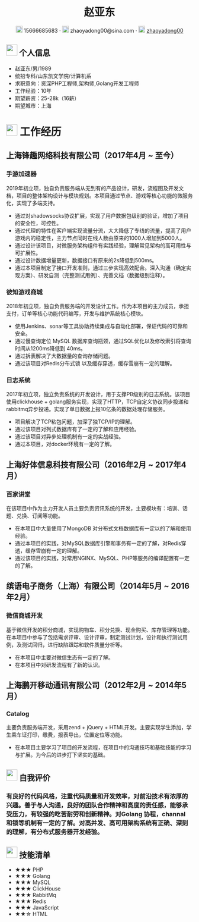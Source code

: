 <center>
     <h1>赵亚东</h1>
     <div>
         <span>
             <img src="assets/phone-solid.svg" width="18px">
             15666685683
         </span>
         ·
         <span>
             <img src="assets/envelope-solid.svg" width="18px">
             zhaoyadong00@sina.com
         </span>
         ·
         <span>
             <img src="assets/github-brands.svg" width="18px">
             <a href="https://github.com/zhaoyadong00">zhaoyadong00</a>
         </span>
     </div>
 </center>

 ## <img src="assets/info-circle-solid.svg" width="30px"> 个人信息 

 - 赵亚东/男/1989
 - 统招专科/山东凯文学院/计算机系
 - 求职意向：资深PHP工程师,架构师,Golang开发工程师
 - 工作经验：10年
 - 期望薪资：25-28k（16薪）
 - 期望城市：上海

# <img src="assets/briefcase-solid.svg" width="30px"> 工作经历
## 上海锋趣网络科技有限公司（2017年4月 ~ 至今）

### 手游加速器
2019年初立项，独自负责服务端从无到有的产品设计，研发，流程图及开发文档，项目的整体架构设计与模块规划。本项目通过节点、游戏等核心功能的微服务化，实现了多端支持。
- 通过对shadowsocks协议扩展，实现了用户数据包级别的验证，增加了项目的安全性，可控性。
- 通过代理的特性在客户端实现流量分流，大大降低了专线的流量，提高了用户游戏内的稳定性，主力节点同时在线人数由原来的1000人增加到5000人。
- 通过设计该项目，对微服务架构组件有实践经验，理解常见架构的高可用性与可扩展性。
- 通过设计数据增量更新，数据接口有原来的2s降低到500ms。
- 通过本项目制定了接口开发准则，通过三步实现高效配合。深入沟通（确定实现方案）、研发自测（完整测试用例）、完善文档（数据级别注释）。

### 彼知游戏商城
2018年初立项，独自负责服务端的开发设计工作。作为本项目的主力成员，承担支付，订单等核心功能代码编写，开发与维护系统核心模块。
- 使用Jenkins、sonar等工具协助持续集成与自动化部署，保证代码的可靠和安全。
- 通过慢查询定位 MySQL 数据库查询瓶颈，通过SQL优化以及修改索引将查询时间从1200ms降低到 40ms。
- 通过拆表解决了大数据量的查询存储问题。
- 通过该项目对Redis分布式锁 以及缓存穿透，缓存雪崩有一定的理解。

### 日志系统
2017年初立项，独立负责系统的开发设计，用于支撑PB级别的日志系统。该项目使用clickhouse + golang服务实现，实现了HTTP，TCP自定义协议同步投递和rabbitmq异步投递。实现了单日数据上报10亿条的数据处理存储服务。
- 项目解决了TCP粘包问题，加深了独TCP/IP的理解。
- 通过该项目对列式数据库有了一定的了解和应用经验。
- 通过该项目对异步处理机制有一定的实战经验。
- 通过本项目，对docker环境有一定的了解。

## 上海好体信息科技有限公司（2016年2月 ~ 2017年4月）

### 百家讲堂
在该项目中作为主力开发人员主要负责资讯系统的开发，主要模块有：培训、话题、兑换、订阅等功能。
- 在本项目中大量使用了MongoDB 对分布式文档数据库有一定以的了解和使用经验。
- 通过本项目的实践，对MySQL数据库引擎和事务有一定的了解，对Redis穿透，缓存雪崩有一定的理解。
- 通过该项目的实践，对常用NGINX、MySQL、PHP等服务的编译配置有一定的了解。

## 缤语电子商务（上海）有限公司（2014年5月 ~ 2016年2月）
### 微信商城开发
基于微信开发的积分商城，实现购物车、积分兑换、现金购买、库存管理等功能。在本项目中参与了包括需求评审、设计评审，制定测试计划，设计和执行测试用例，及测试回归，进行缺陷跟踪和软件质量分析等。
- 在本项目中主要对微信生态有一定的了解。
- 在本项目中对研发流程有了新的认识。

## 上海鹏开移动通讯有限公司（2012年2月 ~ 2014年5月）
### Catalog
主要负责服务端开发，采用zend + jQuery + HTML开发。主要实现学生添加，学生乘车证打印，缴费，报表导出，位置定位等功能。
- 在本项目主要学习了项目的开发流程，在项目中的沟通技巧和基础技能的学习与扩展。为今后的进步打下坚实的基础。

## <img src="assets/info-circle-solid.svg" width="30px"> 自我评价
### 有良好的代码风格，注重代码质量和开发效率，对前沿技术有浓厚的兴趣。善于与人沟通，良好的团队合作精神和高度的责任感，能够承受压力，有较强的吃苦耐劳和创新精神。对Golang 协程，channal 和锁等机制有一定的了解。对高并发、高可用架构系统有正确、深刻的理解，有分布式服务器开发经验。

## <img src="assets/tools-solid.svg" width="30px"> 技能清单

- ★★★ PHP
- ★★★ Golang
- ★★★ MySQL
- ★★★ ClickHouse
- ★★★ RabbitMq
- ★★★ Redis
- ★★★ JavaScript
- ★★☆ HTML
